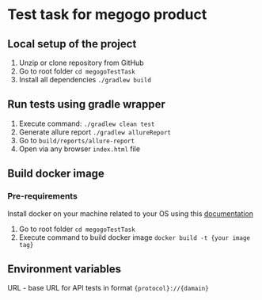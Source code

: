# Test task for megogo product

## Local setup of the project
1. Unzip or clone repository from GitHub
2. Go to root folder `cd megogoTestTask`
3. Install all dependencies `./gradlew build`

## Run tests using gradle wrapper
1. Execute command: `./gradlew clean test`
2. Generate allure report `./gradlew allureReport`
3. Go to `build/reports/allure-report`
4. Open via any browser `index.html` file

## Build docker image
### Pre-requirements
Install docker on your machine related to your OS using this [documentation](https://docs.docker.com/desktop/)
1. Go to root folder `cd megogoTestTask`
2. Execute command to build docker image `docker build -t {your image tag}`

## Environment variables
URL - base URL for API tests in format `{protocol}://{damain}`